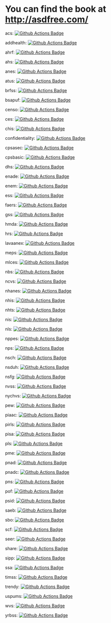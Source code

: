 # You can find the book at http://asdfree.com/
acs: <a href="https://github.com/asdfree/acs/actions"><img src="https://github.com/asdfree/acs/actions/workflows/R.yml/badge.svg" alt="Github Actions Badge"></a>

addhealth: <a href="https://github.com/asdfree/addhealth/actions"><img src="https://github.com/asdfree/addhealth/actions/workflows/R.yml/badge.svg" alt="Github Actions Badge"></a>

ahrf: <a href="https://github.com/asdfree/ahrf/actions"><img src="https://github.com/asdfree/ahrf/actions/workflows/R.yml/badge.svg" alt="Github Actions Badge"></a>

ahs: <a href="https://github.com/asdfree/ahs/actions"><img src="https://github.com/asdfree/ahs/actions/workflows/R.yml/badge.svg" alt="Github Actions Badge"></a>

anes: <a href="https://github.com/asdfree/anes/actions"><img src="https://github.com/asdfree/anes/actions/workflows/R.yml/badge.svg" alt="Github Actions Badge"></a>

atus: <a href="https://github.com/asdfree/atus/actions"><img src="https://github.com/asdfree/atus/actions/workflows/R.yml/badge.svg" alt="Github Actions Badge"></a>

brfss: <a href="https://github.com/asdfree/brfss/actions"><img src="https://github.com/asdfree/brfss/actions/workflows/R.yml/badge.svg" alt="Github Actions Badge"></a>

bsapuf: <a href="https://github.com/asdfree/bsapuf/actions"><img src="https://github.com/asdfree/bsapuf/actions/workflows/R.yml/badge.svg" alt="Github Actions Badge"></a>

censo: <a href="https://github.com/asdfree/censo/actions"><img src="https://github.com/asdfree/censo/actions/workflows/R.yml/badge.svg" alt="Github Actions Badge"></a>

ces: <a href="https://github.com/asdfree/ces/actions"><img src="https://github.com/asdfree/ces/actions/workflows/R.yml/badge.svg" alt="Github Actions Badge"></a>

chis: <a href="https://github.com/asdfree/chis/actions"><img src="https://github.com/asdfree/chis/actions/workflows/R.yml/badge.svg" alt="Github Actions Badge"></a>

confidentiality:  <a href="https://github.com/asdfree/confidentiality/actions"><img src="https://github.com/asdfree/confidentiality/actions/workflows/R.yml/badge.svg" alt="Github Actions Badge"></a>

cpsasec: <a href="https://github.com/asdfree/cpsasec/actions"><img src="https://github.com/asdfree/cpsasec/actions/workflows/R.yml/badge.svg" alt="Github Actions Badge"></a>

cpsbasic: <a href="https://github.com/asdfree/cpsbasic/actions"><img src="https://github.com/asdfree/cpsbasic/actions/workflows/R.yml/badge.svg" alt="Github Actions Badge"></a>

dhs: <a href="https://github.com/asdfree/dhs/actions"><img src="https://github.com/asdfree/dhs/actions/workflows/R.yml/badge.svg" alt="Github Actions Badge"></a>

enade: <a href="https://github.com/asdfree/enade/actions"><img src="https://github.com/asdfree/enade/actions/workflows/R.yml/badge.svg" alt="Github Actions Badge"></a>

enem: <a href="https://github.com/asdfree/enem/actions"><img src="https://github.com/asdfree/enem/actions/workflows/R.yml/badge.svg" alt="Github Actions Badge"></a>

ess: <a href="https://github.com/asdfree/ess/actions"><img src="https://github.com/asdfree/ess/actions/workflows/R.yml/badge.svg" alt="Github Actions Badge"></a>

faers: <a href="https://github.com/asdfree/faers/actions"><img src="https://github.com/asdfree/faers/actions/workflows/R.yml/badge.svg" alt="Github Actions Badge"></a>

gss: <a href="https://github.com/asdfree/gss/actions"><img src="https://github.com/asdfree/gss/actions/workflows/R.yml/badge.svg" alt="Github Actions Badge"></a>

hmda: <a href="https://github.com/asdfree/hmda/actions"><img src="https://github.com/asdfree/hmda/actions/workflows/R.yml/badge.svg" alt="Github Actions Badge"></a>

hrs: <a href="https://github.com/asdfree/hrs/actions"><img src="https://github.com/asdfree/hrs/actions/workflows/R.yml/badge.svg" alt="Github Actions Badge"></a>

lavaanex:  <a href="https://github.com/asdfree/lavaanex/actions"><img src="https://github.com/asdfree/lavaanex/actions/workflows/R.yml/badge.svg" alt="Github Actions Badge"></a>

meps: <a href="https://github.com/asdfree/meps/actions"><img src="https://github.com/asdfree/meps/actions/workflows/R.yml/badge.svg" alt="Github Actions Badge"></a>

mlces: <a href="https://github.com/asdfree/mlces/actions"><img src="https://github.com/asdfree/mlces/actions/workflows/R.yml/badge.svg" alt="Github Actions Badge"></a>

nbs: <a href="https://github.com/asdfree/nbs/actions"><img src="https://github.com/asdfree/nbs/actions/workflows/R.yml/badge.svg" alt="Github Actions Badge"></a>

ncvs: <a href="https://github.com/asdfree/ncvs/actions"><img src="https://github.com/asdfree/ncvs/actions/workflows/R.yml/badge.svg" alt="Github Actions Badge"></a>

nhanes: <a href="https://github.com/asdfree/nhanes/actions"><img src="https://github.com/asdfree/nhanes/actions/workflows/R.yml/badge.svg" alt="Github Actions Badge"></a>

nhis: <a href="https://github.com/asdfree/nhis/actions"><img src="https://github.com/asdfree/nhis/actions/workflows/R.yml/badge.svg" alt="Github Actions Badge"></a>

nhts: <a href="https://github.com/asdfree/nhts/actions"><img src="https://github.com/asdfree/nhts/actions/workflows/R.yml/badge.svg" alt="Github Actions Badge"></a>

nis: <a href="https://github.com/asdfree/nis/actions"><img src="https://github.com/asdfree/nis/actions/workflows/R.yml/badge.svg" alt="Github Actions Badge"></a>

nls: <a href="https://github.com/asdfree/nls/actions"><img src="https://github.com/asdfree/nls/actions/workflows/R.yml/badge.svg" alt="Github Actions Badge"></a>

nppes: <a href="https://github.com/asdfree/nppes/actions"><img src="https://github.com/asdfree/nppes/actions/workflows/R.yml/badge.svg" alt="Github Actions Badge"></a>

nps: <a href="https://github.com/asdfree/nps/actions"><img src="https://github.com/asdfree/nps/actions/workflows/R.yml/badge.svg" alt="Github Actions Badge"></a>

nsch: <a href="https://github.com/asdfree/nsch/actions"><img src="https://github.com/asdfree/nsch/actions/workflows/R.yml/badge.svg" alt="Github Actions Badge"></a>

nsduh: <a href="https://github.com/asdfree/nsduh/actions"><img src="https://github.com/asdfree/nsduh/actions/workflows/R.yml/badge.svg" alt="Github Actions Badge"></a>

nsfg: <a href="https://github.com/asdfree/nsfg/actions"><img src="https://github.com/asdfree/nsfg/actions/workflows/R.yml/badge.svg" alt="Github Actions Badge"></a>

nvss: <a href="https://github.com/asdfree/nvss/actions"><img src="https://github.com/asdfree/nvss/actions/workflows/R.yml/badge.svg" alt="Github Actions Badge"></a>

nychvs: <a href="https://github.com/asdfree/nychvs/actions"><img src="https://github.com/asdfree/nychvs/actions/workflows/R.yml/badge.svg" alt="Github Actions Badge"></a>

pew: <a href="https://github.com/asdfree/pew/actions"><img src="https://github.com/asdfree/pew/actions/workflows/R.yml/badge.svg" alt="Github Actions Badge"></a>

piaac: <a href="https://github.com/asdfree/piaac/actions"><img src="https://github.com/asdfree/piaac/actions/workflows/R.yml/badge.svg" alt="Github Actions Badge"></a>

pirls: <a href="https://github.com/asdfree/pirls/actions"><img src="https://github.com/asdfree/pirls/actions/workflows/R.yml/badge.svg" alt="Github Actions Badge"></a>

pisa: <a href="https://github.com/asdfree/pisa/actions"><img src="https://github.com/asdfree/pisa/actions/workflows/R.yml/badge.svg" alt="Github Actions Badge"></a>

pls: <a href="https://github.com/asdfree/pls/actions"><img src="https://github.com/asdfree/pls/actions/workflows/R.yml/badge.svg" alt="Github Actions Badge"></a>

pme: <a href="https://github.com/asdfree/pme/actions"><img src="https://github.com/asdfree/pme/actions/workflows/R.yml/badge.svg" alt="Github Actions Badge"></a>

pnad: <a href="https://github.com/asdfree/pnad/actions"><img src="https://github.com/asdfree/pnad/actions/workflows/R.yml/badge.svg" alt="Github Actions Badge"></a>

pnadc: <a href="https://github.com/asdfree/pnadc/actions"><img src="https://github.com/asdfree/pnadc/actions/workflows/R.yml/badge.svg" alt="Github Actions Badge"></a>

pns: <a href="https://github.com/asdfree/pns/actions"><img src="https://github.com/asdfree/pns/actions/workflows/R.yml/badge.svg" alt="Github Actions Badge"></a>

pof: <a href="https://github.com/asdfree/pof/actions"><img src="https://github.com/asdfree/pof/actions/workflows/R.yml/badge.svg" alt="Github Actions Badge"></a>

psid: <a href="https://github.com/asdfree/psid/actions"><img src="https://github.com/asdfree/psid/actions/workflows/R.yml/badge.svg" alt="Github Actions Badge"></a>

saeb: <a href="https://github.com/asdfree/saeb/actions"><img src="https://github.com/asdfree/saeb/actions/workflows/R.yml/badge.svg" alt="Github Actions Badge"></a>

sbo: <a href="https://github.com/asdfree/sbo/actions"><img src="https://github.com/asdfree/sbo/actions/workflows/R.yml/badge.svg" alt="Github Actions Badge"></a>

scf: <a href="https://github.com/asdfree/scf/actions"><img src="https://github.com/asdfree/scf/actions/workflows/R.yml/badge.svg" alt="Github Actions Badge"></a>

seer: <a href="https://github.com/asdfree/seer/actions"><img src="https://github.com/asdfree/seer/actions/workflows/R.yml/badge.svg" alt="Github Actions Badge"></a>

share: <a href="https://github.com/asdfree/share/actions"><img src="https://github.com/asdfree/share/actions/workflows/R.yml/badge.svg" alt="Github Actions Badge"></a>

sipp: <a href="https://github.com/asdfree/sipp/actions"><img src="https://github.com/asdfree/sipp/actions/workflows/R.yml/badge.svg" alt="Github Actions Badge"></a>

ssa: <a href="https://github.com/asdfree/ssa/actions"><img src="https://github.com/asdfree/ssa/actions/workflows/R.yml/badge.svg" alt="Github Actions Badge"></a>

timss: <a href="https://github.com/asdfree/timss/actions"><img src="https://github.com/asdfree/timss/actions/workflows/R.yml/badge.svg" alt="Github Actions Badge"></a>

trendy:  <a href="https://github.com/asdfree/trendy/actions"><img src="https://github.com/asdfree/trendy/actions/workflows/R.yml/badge.svg" alt="Github Actions Badge"></a>

uspums: <a href="https://github.com/asdfree/uspums/actions"><img src="https://github.com/asdfree/uspums/actions/workflows/R.yml/badge.svg" alt="Github Actions Badge"></a>

wvs: <a href="https://github.com/asdfree/wvs/actions"><img src="https://github.com/asdfree/wvs/actions/workflows/R.yml/badge.svg" alt="Github Actions Badge"></a>

yrbss: <a href="https://github.com/asdfree/yrbss/actions"><img src="https://github.com/asdfree/yrbss/actions/workflows/R.yml/badge.svg" alt="Github Actions Badge"></a>


